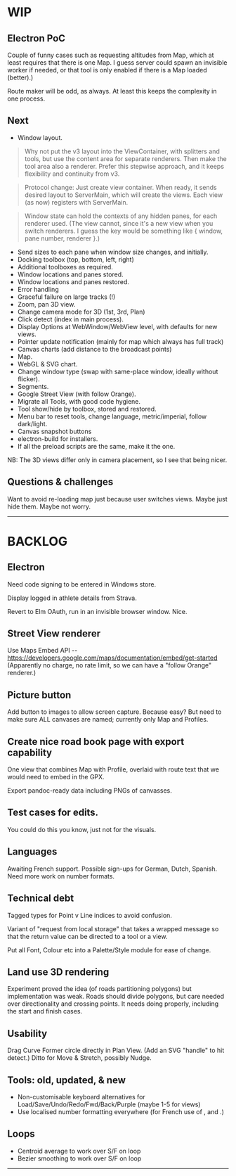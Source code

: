 
# WIP

## Electron PoC

Couple of funny cases such as requesting altitudes from Map, which at least requires that there is one Map. 
I guess server could spawn an invisible worker if needed, or that tool is only enabled if there is a Map loaded (better).)

Route maker will be odd, as always. At least this keeps the complexity in one process.

## Next

* Window layout.
 
> Why not put the v3 layout into the ViewContainer, with splitters and tools,
> but use the content area for separate renderers. Then make the tool area also a renderer.
> Prefer this stepwise approach, and it keeps flexibility and continuity from v3.

> Protocol change: Just create view container. When ready, it sends desired
> layout to ServerMain, which will create the views. Each view (as now) registers
> with ServerMain.
 
> Window state can hold the contexts of any hidden panes, for each renderer used.
> (The view cannot, since it's a new view when you switch renderers.
> I guess the key would be something like { window, pane number, renderer }.)

* Send sizes to each pane when window size changes, and initially.
* Docking toolbox (top, bottom, left, right)
* Additional toolboxes as required.
* Window locations and panes stored.
* Window locations and panes restored.
* Error handling
* Graceful failure on large tracks (!)
* Zoom, pan 3D view.
* Change camera mode for 3D (1st, 3rd, Plan)
* Click detect (index in main process).
* Display Options at WebWindow/WebView level, with defaults for new views.
* Pointer update notification (mainly for map which always has full track)
* Canvas charts (add distance to the broadcast points)
* Map.
* WebGL & SVG chart.
* Change window type (swap with same-place window, ideally without flicker).
* Segments.
* Google Street View (with follow Orange).
* Migrate all Tools, with good code hygiene.
* Tool show/hide by toolbox, stored and restored.
* Menu bar to reset tools, change language, metric/imperial, follow dark/light.
* Canvas snapshot buttons
* electron-build for installers.
* If all the preload scripts are the same, make it the one.

NB: The 3D views differ only in camera placement, so I see that being nicer.

## Questions & challenges

Want to avoid re-loading map just because user switches views. Maybe just hide them. Maybe not worry.

---

# BACKLOG

## Electron

Need code signing to be entered in Windows store.

Display logged in athlete details from Strava.

Revert to Elm OAuth, run in an invisible browser window. Nice.

## Street View renderer

Use Maps Embed API -- https://developers.google.com/maps/documentation/embed/get-started
(Apparently no charge, no rate limit, so we can have a "follow Orange" renderer.)

## Picture button

Add button to images to allow screen capture. Because easy?
But need to make sure ALL canvases are named; currently only Map and Profiles.

## Create nice road book page with export capability

One view that combines Map with Profile, overlaid with route text that we would need to 
embed in the GPX.

Export pandoc-ready data including PNGs of canvasses.

## Test cases for edits.

You could do this you know, just not for the visuals.

## Languages

Awaiting French support.
Possible sign-ups for German, Dutch, Spanish.
Need more work on number formats.

## Technical debt

Tagged types for Point v Line indices to avoid confusion.

Variant of "request from local storage" that takes a wrapped message so that the return value
can be directed to a tool or a view.

Put all Font, Colour etc into a Palette/Style module for ease of change.

## Land use 3D rendering

Experiment proved the idea (of roads partitioning polygons) but implementation was weak.
Roads should divide polygons, but care needed over directionality and crossing points.
It needs doing properly, including the start and finish cases.

## Usability

Drag Curve Former circle directly in Plan View. (Add an SVG "handle" to hit detect.)
Ditto for Move & Stretch, possibly Nudge.

## Tools: old, updated, & new

- Non-customisable keyboard alternatives for Load/Save/Undo/Redo/Fwd/Back/Purple (maybe 1-5 for views)
- Use localised number formatting everywhere (for French use of , and .)

## Loops

- Centroid average to work over S/F on loop
- Bezier smoothing to work over S/F on loop

 
---
